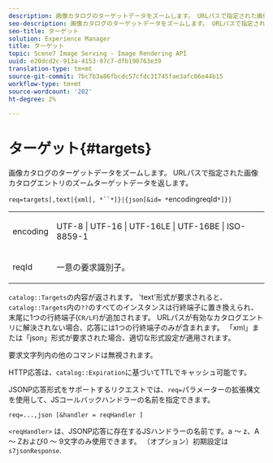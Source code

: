 ```yaml
---
description: 画像カタログのターゲットデータをズームします。 URLパスで指定された画像カタログエントリのズームターゲットデータを返します。
seo-description: 画像カタログのターゲットデータをズームします。 URLパスで指定された画像カタログエントリのズームターゲットデータを返します。
seo-title: ターゲット
solution: Experience Manager
title: ターゲット
topic: Scene7 Image Serving - Image Rendering API
uuid: e20dcd2c-913a-4153-97c7-dfb190763e39
translation-type: tm+mt
source-git-commit: 7bc7b3a86fbcdc57cfdc31745fae3afc06e44b15
workflow-type: tm+mt
source-wordcount: '202'
ht-degree: 2%

---
```



# ターゲット{#targets}

画像カタログのターゲットデータをズームします。 URLパスで指定された画像カタログエントリのズームターゲットデータを返します。

`req=targets[,text|{xml[, *``*]}|{json[&id= *`encodingreqId`*]}]`

<table id="simpletable_D64E706258FD4A9C9C8026D97B472FCC"> 
 <tr class="strow"> 
  <td class="stentry"> <p><span class="codeph"><span class="varname"> encoding</span> </span> </p> </td> 
  <td class="stentry"> <p><span class="codeph"> UTF-8 | UTF-16 | UTF-16LE | UTF-16BE | ISO-8859-1</span> </p></td> 
 </tr> 
 <tr class="strow"> 
  <td class="stentry"> <p><span class="codeph"><span class="varname"> reqId</span></span> </p></td> 
  <td class="stentry"> <p>一意の要求識別子。 </p></td> 
 </tr> 
</table>

`catalog::Targets`の内容が返されます。 &#39;text&#39;形式が要求されると、`catalog::Targets`内の`??`のすべてのインスタンスは行終端子に置き換えられ、末尾に1つの行終端子(`CR/LF`)が追加されます。 URLパスが有効なカタログエントリに解決されない場合、応答には1つの行終端子のみが含まれます。 「xml」または「json」形式が要求された場合、適切な形式設定が適用されます。

要求文字列内の他のコマンドは無視されます。

HTTP応答は、`catalog::Expiration`に基づいてTTLでキャッシュ可能です。

JSONP応答形式をサポートするリクエストでは、`req=`パラメーターの拡張構文を使用して、JSコールバックハンドラーの名前を指定できます。

`req=...,json [&handler = reqHandler ]`

`<reqHandler>` は、JSONP応答に存在するJSハンドラーの名前です。a ～ z、A ～ Zおよび0 ～ 9文字のみ使用できます。 （オプション）初期設定は `s7jsonResponse`.

